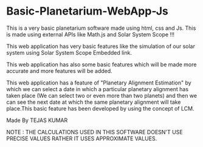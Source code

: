 # Basic-Planetarium-WebApp-Js
This is a very basic planetarium software made using html, css and Js. This is made using external APIs like Math.js and Solar System Scope !!!

This web application has very basic features like the simulation of our solar system using Solar System Scope Embedded link.

This web application has also some basic features which will be made more accurate and more features will be added.

  This web application has a feature of "Planetary Alignment Estimation" by which we can select a date in which
  a particular planetary alignment has taken place (We can select two or even more than two planets) and then
  we can see the next date at which the same planetary alignment will take place.This basic feature has been developed by using the concept of LCM.

  Made By TEJAS KUMAR

  NOTE : THE CALCULATIONS USED IN THIS SOFTWARE DOESN'T USE PRECISE VALUES RATHER IT USES APPROXIMATE VALUES.
